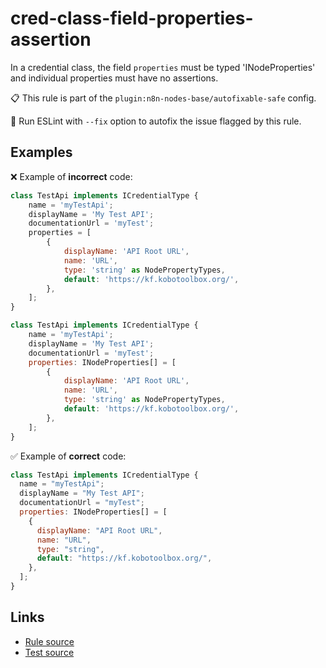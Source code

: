 [//]: # "File generated from a template. Do not edit this file directly."

# cred-class-field-properties-assertion

In a credential class, the field `properties` must be typed 'INodeProperties' and individual properties must have no assertions.

📋 This rule is part of the `plugin:n8n-nodes-base/autofixable-safe` config.

🔧 Run ESLint with `--fix` option to autofix the issue flagged by this rule.

## Examples

❌ Example of **incorrect** code:

```js
class TestApi implements ICredentialType {
    name = 'myTestApi';
    displayName = 'My Test API';
    documentationUrl = 'myTest';
    properties = [
        {
            displayName: 'API Root URL',
            name: 'URL',
            type: 'string' as NodePropertyTypes,
            default: 'https://kf.kobotoolbox.org/',
        },
    ];
}

class TestApi implements ICredentialType {
    name = 'myTestApi';
    displayName = 'My Test API';
    documentationUrl = 'myTest';
    properties: INodeProperties[] = [
        {
            displayName: 'API Root URL',
            name: 'URL',
            type: 'string' as NodePropertyTypes,
            default: 'https://kf.kobotoolbox.org/',
        },
    ];
}
```

✅ Example of **correct** code:

```js
class TestApi implements ICredentialType {
  name = "myTestApi";
  displayName = "My Test API";
  documentationUrl = "myTest";
  properties: INodeProperties[] = [
    {
      displayName: "API Root URL",
      name: "URL",
      type: "string",
      default: "https://kf.kobotoolbox.org/",
    },
  ];
}
```

## Links

- [Rule source](../../lib/rules/cred-class-field-properties-assertion.ts)
- [Test source](../../tests/cred-class-field-properties-assertion.test.ts)
